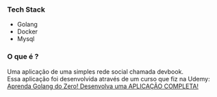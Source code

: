 <!--![](https://github.com/lucianoortizsilva/rede-social-devbook/blob/main/go.png)-->

### Tech Stack
- Golang
- Docker
- Mysql

### O que é ?
Uma aplicação de uma simples rede social chamada devbook. \
Essa aplicação foi desenvolvida através de um curso que fiz na Udemy: [Aprenda Golang do Zero! Desenvolva uma APLICAÇÃO COMPLETA!](https://www.udemy.com/course/aprenda-golang-do-zero-desenvolva-uma-aplicacao-completa/) 

<!--
### Como rodar *sem* docker ?
- Instale o [go](https://go.dev/)
- Instale o [mysql](https://www.mysql.com/downloads/)
- Crie o banco e as tabelas, conforme arquivo ./api/sql/ddl.sql
- Dentro da pasta .api/ execute o comando `go run main.go`

> **login** **`http://localhost:3000`**
-->
